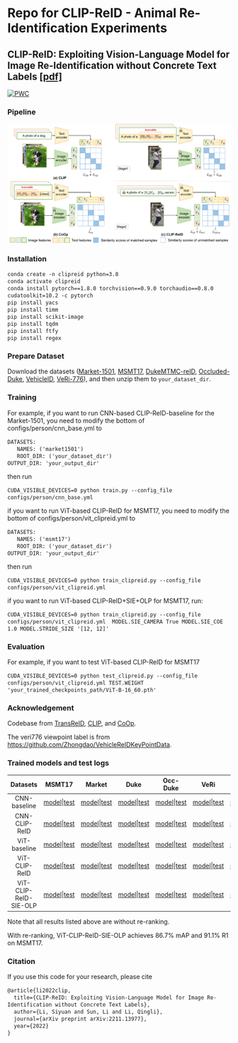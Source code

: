 ﻿# Repo for CLIP-ReID - Animal Re-Identification Experiments

## CLIP-ReID: Exploiting Vision-Language Model for Image Re-Identification without Concrete Text Labels [[pdf]](https://arxiv.org/pdf/2211.13977.pdf)
 [![PWC](https://img.shields.io/endpoint.svg?url=https://paperswithcode.com/badge/clip-reid-exploiting-vision-language-model/person-re-identification-on-msmt17)](https://paperswithcode.com/sota/person-re-identification-on-msmt17?p=clip-reid-exploiting-vision-language-model)

### Pipeline

![framework](fig/method.png)

### Installation

```
conda create -n clipreid python=3.8
conda activate clipreid
conda install pytorch==1.8.0 torchvision==0.9.0 torchaudio==0.8.0 cudatoolkit=10.2 -c pytorch
pip install yacs
pip install timm
pip install scikit-image
pip install tqdm
pip install ftfy
pip install regex
```

### Prepare Dataset

Download the datasets ([Market-1501](https://drive.google.com/file/d/0B8-rUzbwVRk0c054eEozWG9COHM/view), [MSMT17](https://arxiv.org/abs/1711.08565), [DukeMTMC-reID](https://arxiv.org/abs/1609.01775), [Occluded-Duke](https://github.com/lightas/Occluded-DukeMTMC-Dataset), [VehicleID](https://www.pkuml.org/resources/pku-vehicleid.html), [VeRi-776](https://github.com/JDAI-CV/VeRidataset)), and then unzip them to `your_dataset_dir`.

### Training

For example, if you want to run CNN-based CLIP-ReID-baseline for the Market-1501, you need to modify the bottom of configs/person/cnn_base.yml to

```
DATASETS:
   NAMES: ('market1501')
   ROOT_DIR: ('your_dataset_dir')
OUTPUT_DIR: 'your_output_dir'
```

then run 

```
CUDA_VISIBLE_DEVICES=0 python train.py --config_file configs/person/cnn_base.yml
```

if you want to run ViT-based CLIP-ReID for MSMT17, you need to modify the bottom of configs/person/vit_clipreid.yml to

```
DATASETS:
   NAMES: ('msmt17')
   ROOT_DIR: ('your_dataset_dir')
OUTPUT_DIR: 'your_output_dir'
```

then run 

```
CUDA_VISIBLE_DEVICES=0 python train_clipreid.py --config_file configs/person/vit_clipreid.yml
```

if you want to run ViT-based CLIP-ReID+SIE+OLP for MSMT17, run:

```
CUDA_VISIBLE_DEVICES=0 python train_clipreid.py --config_file configs/person/vit_clipreid.yml  MODEL.SIE_CAMERA True MODEL.SIE_COE 1.0 MODEL.STRIDE_SIZE '[12, 12]'
```

### Evaluation

For example, if you want to test ViT-based CLIP-ReID for MSMT17

```
CUDA_VISIBLE_DEVICES=0 python test_clipreid.py --config_file configs/person/vit_clipreid.yml TEST.WEIGHT 'your_trained_checkpoints_path/ViT-B-16_60.pth'
```

### Acknowledgement

Codebase from [TransReID](https://github.com/damo-cv/TransReID), [CLIP](https://github.com/openai/CLIP), and [CoOp](https://github.com/KaiyangZhou/CoOp).

The veri776 viewpoint label is from https://github.com/Zhongdao/VehicleReIDKeyPointData.

### Trained models and test logs

|       Datasets        |                            MSMT17                            |                            Market                            |                             Duke                             |                           Occ-Duke                           |                             VeRi                             |                          VehicleID                           |
| :-------------------: | :----------------------------------------------------------: | :----------------------------------------------------------: | :----------------------------------------------------------: | :----------------------------------------------------------: | :----------------------------------------------------------: | :----------------------------------------------------------: |
|     CNN-baseline      | [model](https://drive.google.com/file/d/1s-nZMp-LHG0h4dFwvyP_YNBLTijLcrb0/view?usp=share_link)\|[test](https://drive.google.com/file/d/18EQmBB1-GStmnNvaFNrVbKaaoLIW2Jyz/view?usp=share_link) | [model](https://drive.google.com/file/d/15E4K9eGXMlqOGE1RAgXQjF4MzrFobGim/view?usp=share_link)\|[test](https://drive.google.com/file/d/1CxzntZ8531NWmnp6AUrZh8GCWgunF2XA/view?usp=share_link) | [model](https://drive.google.com/file/d/1f9ZgJZSph7kV7xjhfBVIjFG0hwgeSsSy/view?usp=share_link)\|[test](https://drive.google.com/file/d/1I40OxzlONTZ0oX1CXcVPcDNtkTbq1YZF/view?usp=share_link) | [model](https://drive.google.com/file/d/1gdokL9QoldUOiaRUGJ1fS0BXEnHGM8MX/view?usp=share_link)\|[test](https://drive.google.com/file/d/1Kj1Eem9ZgEP9-1gCPDNuxGukdK_-UamA/view?usp=share_link) | [model](https://drive.google.com/file/d/1crKPNqQaf0WA9x7xW5MqCrOGxLlDy1ee/view?usp=share_link)\|[test](https://drive.google.com/file/d/1a-X8RPCurM1o5amRR2urEkIpYsQScNod/view?usp=share_link) | [model](https://drive.google.com/file/d/1pTd6ZFzTJINmZ-0eJWReHqTMEgg775Vw/view?usp=share_link)\|[test](https://drive.google.com/file/d/1BSIKWkbEoBd7JBlYg7aC_ZNeBZBU-70l/view?usp=share_link) |
|     CNN-CLIP-ReID     | [model](https://drive.google.com/file/d/1VdlC1ld3NrQC5Jcx0hntXRb-UaR3tMtr/view?usp=share_link)\|[test](https://drive.google.com/file/d/1asywo90Va_XRL-AZ3tO4vZuzoAmnnCeJ/view?usp=share_link) | [model](https://drive.google.com/file/d/1sBqCr5LxKcO9J2V0IvLQPb0wzwVzIZUp/view?usp=share_link)\|[test](https://drive.google.com/file/d/1u2x5_c5iNYaQW6sL5SazP4NUMBnCNZb9/view?usp=share_link) | [model](https://drive.google.com/file/d/1XXycuux__uDd9WKwaTAQ4W1RjLqnUphq/view?usp=share_link)\|[test](https://drive.google.com/file/d/1sc12hq0YW3_BeGj6Z84v4r763i8hFyeT/view?usp=share_link) | [model](https://drive.google.com/file/d/1naz7QjzYlC2qe4SHxjxss4tP81KRCrMj/view?usp=share_link)\|[test](https://drive.google.com/file/d/1Y3Ccg6fnVwsyIYVyagZbk4QTLwABrGJ9/view?usp=share_link) | [model](https://drive.google.com/file/d/18s8NkQQwLOgLLpXZwaLed2L-L6ZYrXUN/view?usp=share_link)\|[test](https://drive.google.com/file/d/1K-S3YB7F46V86GB36P9Nv127TIRVbBBg/view?usp=share_link) | [model](https://drive.google.com/file/d/1iotObjA5EmVG2-wj7iUy8ZVD7y0XMMeQ/view?usp=share_link)\|[test](https://drive.google.com/file/d/1zWYyFplNcQC9X2qMueelSjkpLCO97DE8/view?usp=share_link) |
|     ViT-baseline      | [model](https://drive.google.com/file/d/1I715ZWacRvEGLiju1bZ9xcmUhhFx0aN6/view?usp=share_link)\|[test](https://drive.google.com/file/d/1ClJz0lokY1fBZKn1TcFZZEd9O-YupRtl/view?usp=share_link) | [model](https://drive.google.com/file/d/1XKUcP4LEpWr4Ah6sVdXNveUo4bAsVyjt/view?usp=share_link)\|[test](https://drive.google.com/file/d/18xkr609oK_TdOzVZviZYMq48ZVANO5S6/view?usp=share_link) | [model](https://drive.google.com/file/d/13qSSyi87Bkj3Qq-UKy3646vuIyIaE7Mt/view?usp=share_link)\|[test](https://drive.google.com/file/d/1IrelYMW2kunsO45ghwzGWvxjPoC1mihN/view?usp=share_link) | [model](https://drive.google.com/file/d/1bjgAbg9DE0niEQ9PTyywt8asjpCOKhfX/view?usp=share_link)\|[test](https://drive.google.com/file/d/119nMZOGMjvqHBlBNC3viNSto31QSN4sT/view?usp=share_link) | [model](https://drive.google.com/file/d/1LeqWNuTGM87JpbhR6tMK2u91ckwlYI1T/view?usp=share_link)\|[test](https://drive.google.com/file/d/1lwkBUGyhsvmu3NajSY80oC4cnRsQyXtR/view?usp=share_link) | [model](https://drive.google.com/file/d/1Nxowc7pvvNPG6O-TV4aRaL5BgdzJ1Dl9/view?usp=share_link)\|[test](https://drive.google.com/file/d/1sj7W-kr376XU5oKVFOGu1Bi_NsO1cDjn/view?usp=share_link) |
|     ViT-CLIP-ReID     | [model](https://drive.google.com/file/d/1BVaZo93kOksYLjFNH3Gf7JxIbPlWSkcO/view?usp=share_link)\|[test](https://drive.google.com/file/d/1_b1WOkyWP6PI4z1Owwtt5Un1YmdQFbqy/view?usp=share_link) | [model](https://drive.google.com/file/d/1GnyAVeNOg3Yug1KBBWMKKbT2x43O5Ch7/view?usp=share_link)\|[test](https://drive.google.com/file/d/1SKtpls1rtcuC-Xul-uVhEOtFKf8a1zDt/view?usp=share_link) | [model](https://drive.google.com/file/d/1ldjSkj-7pXAWmx8on5x0EftlCaolU4dY/view?usp=share_link)\|[test](https://drive.google.com/file/d/1pUID2PgmWkdfUmAZthXvOsI4F6ptx6az/view?usp=share_link) | [model](https://drive.google.com/file/d/1FduvrwOWurHtYyockakn2hBrbGH0qJzH/view?usp=share_link)\|[test](https://drive.google.com/file/d/1qizsyQCMtA2QUc1kCN0lg7UEaEvktgrj/view?usp=share_link) | [model](https://drive.google.com/file/d/1RyfHdOBI2pan_wIGSim5-l6cM4S2WN8e/view?usp=share_link)\|[test](https://drive.google.com/file/d/1RhiqztoInkjBwDGAcL2437YA7qTwzEsk/view?usp=share_link) | [model](https://drive.google.com/file/d/168BLegHHxNqatW5wx1YyL2REaThWoof5/view?usp=share_link)\|[test](https://drive.google.com/file/d/110l_8I2LQ3OfZP1xElF2Jl4lRvvhweYf/view?usp=share_link) |
| ViT-CLIP-ReID-SIE-OLP | [model](https://drive.google.com/file/d/1sPZbWTv2_stXBGutjHMvE87pAbSAgVaz/view?usp=share_link)\|[test](https://drive.google.com/file/d/1t-G143aD4qH6FWQP60EdjuJvYFvjAoXP/view?usp=share_link) | [model](https://drive.google.com/file/d/1K32xrosw0gPrxYCWXER81mhWObEW5-d4/view?usp=share_link)\|[test](https://drive.google.com/file/d/1UqE0zCTSaob4NMgKN_wjBEdtJJPSb3hW/view?usp=share_link) | [model](https://drive.google.com/file/d/1zkHLrLy3z9lP0cR2MVQtr4ujoC6eQLKP/view?usp=share_link)\|[test](https://drive.google.com/file/d/1cZ9d3gyQkOlWNPCmjpiaEKA7NiyIk9jY/view?usp=share_link) | [model](https://drive.google.com/file/d/18RU-3_QUr2fehUjW_RfeIllbCDUaZZvP/view?usp=share_link)\|[test](https://drive.google.com/file/d/1XI2rNMJcHHxUbHrIDL9WXasErJ3zutpD/view?usp=share_link) | [model](https://drive.google.com/file/d/1vb-mMGp7q_aqAB1U_uAGsHZ1U9HViOgE/view?usp=share_link)\|[test](https://drive.google.com/file/d/16Yu3yp3HKnIZHr-AkrilqJvTtraxQO5b/view?usp=share_link) | [model](https://drive.google.com/file/d/19B7wHJ29VByFHiF9OJhI5C6q0V68NOKn/view?usp=share_link)\|[test](https://drive.google.com/file/d/1o6oGAsjrmwPnefQmnd72MDgn-Ie36XV5/view?usp=share_link) |

Note that all results listed above are without re-ranking.

With re-ranking, ViT-CLIP-ReID-SIE-OLP achieves 86.7% mAP and  91.1% R1 on MSMT17.
### Citation

If you use this code for your research, please cite

```
@article{li2022clip,
  title={CLIP-ReID: Exploiting Vision-Language Model for Image Re-Identification without Concrete Text Labels},
  author={Li, Siyuan and Sun, Li and Li, Qingli},
  journal={arXiv preprint arXiv:2211.13977},
  year={2022}
}
```

